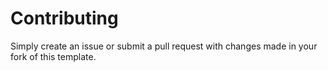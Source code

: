 # Contributing

Simply create an issue
or submit a pull request with changes made in your fork of this template.

